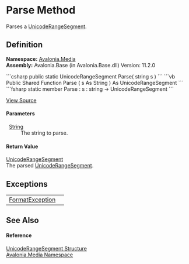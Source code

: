 # Parse Method


Parses a <a href="T_Avalonia_Media_UnicodeRangeSegment">UnicodeRangeSegment</a>.



## Definition
**Namespace:** <a href="N_Avalonia_Media">Avalonia.Media</a>  
**Assembly:** Avalonia.Base (in Avalonia.Base.dll) Version: 11.2.0

<Tabs groupId="api-code-preview">
<TabItem value="csharp" label="C#">
```csharp
public static UnicodeRangeSegment Parse(
	string s
)
```
</TabItem>
<TabItem value="vb" label="VB">
```vb
Public Shared Function Parse ( 
	s As String
) As UnicodeRangeSegment
```
</TabItem>
<TabItem value="fsharp" label="F#">
```fsharp
static member Parse : 
        s : string -> UnicodeRangeSegment 
```
</TabItem>
</Tabs>



<a href="https://github.com/AvaloniaUI/Avalonia/tree/master/src/Avalonia.Base/Media/UnicodeRange.cs#L144" title="View the source code">View Source</a>



#### Parameters
<dl><dt>  <a href="https://learn.microsoft.com/dotnet/api/system.string" target="_blank" rel="noopener noreferrer">String</a></dt><dd>The string to parse.</dd></dl>

#### Return Value
<a href="T_Avalonia_Media_UnicodeRangeSegment">UnicodeRangeSegment</a>  
The parsed <a href="T_Avalonia_Media_UnicodeRangeSegment">UnicodeRangeSegment</a>.

## Exceptions
<table>
<tr>
<td><a href="https://learn.microsoft.com/dotnet/api/system.formatexception" target="_blank" rel="noopener noreferrer">FormatException</a></td>
<td />
</tr>
</table>

## See Also


#### Reference
<a href="T_Avalonia_Media_UnicodeRangeSegment">UnicodeRangeSegment Structure</a>  
<a href="N_Avalonia_Media">Avalonia.Media Namespace</a>  
